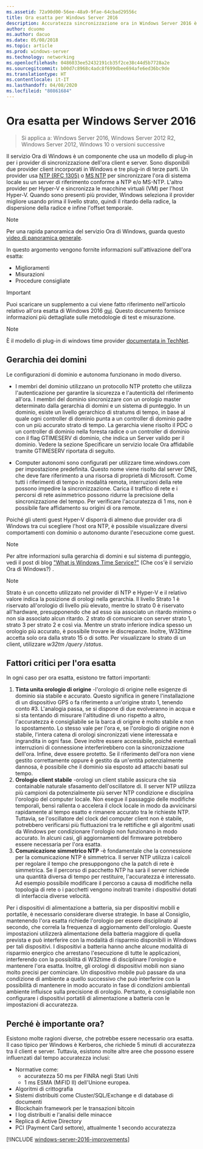 ```yaml
---
ms.assetid: 72a90d00-56ee-48a9-9fae-64cbad29556c
title: Ora esatta per Windows Server 2016
description: Accuratezza sincronizzazione ora in Windows Server 2016 è stata migliorata sostanzialmente, garantendo contemporaneamente all'indietro NTP la compatibilità con le versioni precedenti di Windows.
author: dcuomo
ms.author: dacuo
ms.date: 05/08/2018
ms.topic: article
ms.prod: windows-server
ms.technology: networking
ms.openlocfilehash: 0486033ee52432191cb35f2ce38c44d5b7728a2e
ms.sourcegitcommit: b00d7c8968c4adc8f699dbee694afe6ed36bc9de
ms.translationtype: HT
ms.contentlocale: it-IT
ms.lasthandoff: 04/08/2020
ms.locfileid: "80861684"
---
```

# <a name="accurate-time-for-windows-server-2016"></a>Ora esatta per Windows Server 2016

>Si applica a: Windows Server 2016, Windows Server 2012 R2, Windows Server 2012, Windows 10 o versioni successive

Il servizio Ora di Windows è un componente che usa un modello di plug-in per i provider di sincronizzazione dell'ora client e server.  Sono disponibili due provider client incorporati in Windows e tre plug-in di terze parti. Un provider usa [NTP (RFC 1305)](https://tools.ietf.org/html/rfc1305) o [MS NTP](https://msdn.microsoft.com/library/cc246877.aspx) per sincronizzare l'ora di sistema locale su un server di riferimento conforme a NTP e/o MS-NTP. L'altro provider per Hyper-V e sincronizza le macchine virtuali (VM) per l'host Hyper-V.  Quando sono presenti più provider, Windows seleziona il provider migliore usando prima il livello strato, quindi il ritardo della radice, la dispersione della radice e infine l'offset temporale.

> [!NOTE]
> Per una rapida panoramica del servizio Ora di Windows, guarda questo [video di panoramica generale](https://aka.ms/WS2016TimeVideo).

In questo argomento vengono fornite informazioni sull'attivazione dell'ora esatta: 

- Miglioramenti
- Misurazioni
- Procedure consigliate

> [!IMPORTANT]
> Puoi scaricare un supplemento a cui viene fatto riferimento nell'articolo relativo all'ora esatta di Windows 2016 [qui](https://windocs.blob.core.windows.net/windocs/WindowsTimeSyncAccuracy_Addendum.pdf).  Questo documento fornisce informazioni più dettagliate sulle metodologie di test e misurazione.

> [!NOTE] 
> È il modello di plug-in di windows time provider [documentata in TechNet](https://msdn.microsoft.com/library/windows/desktop/ms725475%28v=vs.85%29.aspx).

## <a name="domain-hierarchy"></a>Gerarchia dei domini
Le configurazioni di dominio e autonoma funzionano in modo diverso.

- I membri del dominio utilizzano un protocollo NTP protetto che utilizza l'autenticazione per garantire la sicurezza e l'autenticità del riferimento all'ora.  I membri del dominio sincronizzare con un orologio master determinato dalla gerarchia di domini e un sistema di punteggio.  In un dominio, esiste un livello gerarchico di stratums di tempo, in base al quale ogni controller di dominio punta a un controller di dominio padre con un più accurato strato di tempo.  La gerarchia viene risolto il PDC o un controller di dominio nella foresta radice o un controller di dominio con il flag GTIMESERV di dominio, che indica un Server valido per il dominio.  Vedere la sezione Specificare un servizio locale Ora affidabile tramite GTIMESERV riportata di seguito.

- Computer autonomi sono configurati per utilizzare time.windows.com per impostazione predefinita.  Questo nome viene risolto dal server DNS, che deve fare riferimento a una risorsa di proprietà di Microsoft.  Come tutti i riferimenti di tempo in modalità remota, interruzioni della rete possono impedire la sincronizzazione.  Carica il traffico di rete e i percorsi di rete asimmetrico possono ridurre la precisione della sincronizzazione del tempo.  Per verificare l'accuratezza di 1 ms, non è possibile fare affidamento su origini di ora remote.

Poiché gli utenti guest Hyper-V disporrà di almeno due provider ora di Windows tra cui scegliere l'host ora NTP, è possibile visualizzare diversi comportamenti con dominio o autonomo durante l'esecuzione come guest.

> [!NOTE] 
> Per altre informazioni sulla gerarchia di domini e sul sistema di punteggio, vedi il post di blog ["What is Windows Time Service?"](https://blogs.msdn.microsoft.com/w32time/2007/07/07/what-is-windows-time-service/) (Che cos'è il servizio Ora di Windows?) .

> [!NOTE]
> Strato è un concetto utilizzato nel provider di NTP e Hyper-V e il relativo valore indica la posizione di orologi nella gerarchia.  Il livello Strato 1 è riservato all'orologio di livello più elevato, mentre lo strato 0 è riservato all'hardware, presupponendo che ad esso sia associato un ritardo minimo o non sia associato alcun ritardo.  2 strato di comunicare con server strato 1, strato 3 per strato 2 e così via.  Mentre un strato inferiore indica spesso un orologio più accurato, è possibile trovare le discrepanze.  Inoltre, W32time accetta solo ora dalla strato 15 o di sotto.  Per visualizzare lo strato di un client, utilizzare *w32tm /query /status*.

## <a name="critical-factors-for-accurate-time"></a>Fattori critici per l'ora esatta
In ogni caso per ora esatta, esistono tre fattori importanti:

1. **Tinta unita orologio di origine** -l'orologio di origine nelle esigenze di dominio sia stabile e accurato. Questo significa in genere l'installazione di un dispositivo GPS o fa riferimento a un'origine strato 1, tenendo conto #3. L'analogia passa, se si dispone di due evolveranno in acqua e si sta tentando di misurare l'altitudine di uno rispetto a altro, l'accuratezza è consigliabile se la barca di origine è molto stabile e non lo spostamento. Lo stesso vale per l'ora e, se l'orologio di origine non è stabile, l'intera catena di orologi sincronizzati viene interessata e ingrandita in ogni fase. Deve inoltre essere accessibile, poiché eventuali interruzioni di connessione interferirebbero con la sincronizzazione dell'ora. Infine, deve essere protetto. Se il riferimento dell'ora non viene gestito correttamente oppure è gestito da un'entità potenzialmente dannosa, è possibile che il dominio sia esposto ad attacchi basati sul tempo.
2. **Orologio client stabile** -orologi un client stabile assicura che sia containable naturale sfasamento dell'oscillatore di.  Il server NTP utilizza più campioni da potenzialmente più server NTP condizione e disciplina l'orologio del computer locale.  Non esegue il passaggio delle modifiche temporali, bensì rallenta o accelera il clock locale in modo da avvicinarsi rapidamente al tempo esatto e rimanere accurato tra le richieste NTP.  Tuttavia, se l'oscillatore del clock del computer client non è stabile, potrebbero verificarsi più fluttuazioni tra le rettifiche e gli algoritmi usati da Windows per condizionare l'orologio non funzionano in modo accurato.  In alcuni casi, gli aggiornamenti del firmware potrebbero essere necessaria per l'ora esatta.
3. **Comunicazione simmetrico NTP** -è fondamentale che la connessione per la comunicazione NTP è simmetrica.  Il server NTP utilizza i calcoli per regolare il tempo che presuppongono che la patch di rete è simmetrica.  Se il percorso di pacchetto NTP ha sarà il server richiede una quantità diversa di tempo per restituire, l'accuratezza è interessato.  Ad esempio possibile modificare il percorso a causa di modifiche nella topologia di rete o i pacchetti vengono inoltrati tramite i dispositivi dotati di interfaccia diverse velocità.

Per i dispositivi di alimentazione a batteria, sia per dispositivi mobili e portatile, è necessario considerare diverse strategie.  In base al Consiglio, mantenendo l'ora esatta richiede l'orologio per essere disciplinato al secondo, che correla la frequenza di aggiornamento dell'orologio. Queste impostazioni utilizzerà alimentazione della batteria maggiore di quella prevista e può interferire con la modalità di risparmio disponibili in Windows per tali dispositivi. I dispositivi a batteria hanno anche alcune modalità di risparmio energico che arrestano l'esecuzione di tutte le applicazioni, interferendo con la possibilità di W32time di disciplinare l'orologio e mantenere l'ora esatta. Inoltre, gli orologi di dispositivi mobili non siano molto precisi per cominciare.  Un dispositivo mobile può passare da una condizione di ambiente a quello successivo che può interferire con la possibilità di mantenere in modo accurato in fase di condizioni ambientali ambiente influisce sulla precisione di orologio.  Pertanto, è consigliabile non configurare i dispositivi portatili di alimentazione a batteria con le impostazioni di accuratezza. 

## <a name="why-is-time-important"></a>Perché è importante ora?  
Esistono molte ragioni diverse, che potrebbe essere necessario ora esatta.  Il caso tipico per Windows è Kerberos, che richiede 5 minuti di accuratezza tra il client e server.  Tuttavia, esistono molte altre aree che possono essere influenzati dal tempo accuratezza inclusi:


- Normative come:
    - accuratezza 50 ms per FINRA negli Stati Uniti
    - 1 ms ESMA (MiFID II) dell'Unione europea.
- Algoritmi di crittografia
- Sistemi distribuiti come Cluster/SQL/Exchange e di database di documenti
- Blockchain framework per le transazioni bitcoin
- I log distribuiti e l'analisi delle minacce 
- Replica di Active Directory
- PCI (Payment Card settore), attualmente 1 secondo accuratezza



[!INCLUDE [windows-server-2016-improvements](windows-server-2016-improvements.md)]
